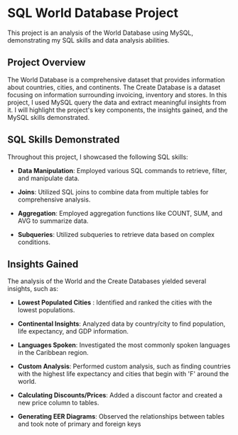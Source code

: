 # SQL World Database Project

This project is an analysis of the World Database using MySQL, demonstrating my SQL skills and data analysis abilities.

## Project Overview

The World Database is a comprehensive dataset that provides information about countries, cities, and continents. 
The Create Database is a dataset focusing on information surrounding invoicing, inventory and stores.
In this project, I used MySQL query the data and extract meaningful insights from it. 
I will highlight the project's key components, the insights gained, and the MySQL skills demonstrated.

## SQL Skills Demonstrated

Throughout this project, I showcased the following SQL skills:

- **Data Manipulation**: Employed various SQL commands to retrieve, filter, and manipulate data.

- **Joins**: Utilized SQL joins to combine data from multiple tables for comprehensive analysis.

- **Aggregation**: Employed aggregation functions like COUNT, SUM, and AVG to summarize data.

- **Subqueries**: Utilized subqueries to retrieve data based on complex conditions.

## Insights Gained

The analysis of the World and the Create Databases yielded several insights, such as:

- **Lowest Populated Cities** : Identified and ranked the cities with the lowest populations.

- **Continental Insights**: Analyzed data by country/city to find population, life expectancy, and GDP information.

- **Languages Spoken**: Investigated the most commonly spoken languages in the Caribbean region.

- **Custom Analysis**: Performed custom analysis, such as finding countries with the highest life expectancy and cities that begin with 'F' around the world.

- **Calculating Discounts/Prices**: Added a discount factor and created a new price column to tables.

- **Generating EER Diagrams**: Observed the relationships between tables and took note of primary and foreign keys



    

    
